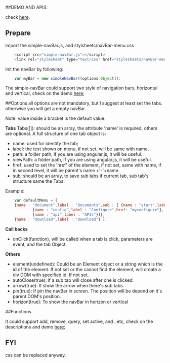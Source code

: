 ##DEMO AND APIS:

check [here](http://sherryxueyingli.github.io/simple-navBar/).

## Prepare

Import the simple-navBar.js, and stylsheets/navBar-menu.css

```javascript
	<script src="simple-navBar.js"></script>
	<link rel="stylesheet" type="text/css" href="stylesheets/navBar-menu.css"></link>
```

Init the navBar by following:

```javascript
	var myBar = new simpleNavBar([options Object]):
```

The simple-navBar could support two style of navigation bars, horizontal and vertical, check on the demo [here](http://sherryxueyingli.github.io/simple-navBar/);

##Options
all options are not mandatory, but I suggest at least set the tabs. otherwise you will get a empty navBar.

Note: value inside a bracket is the default value.

**Tabs**
Tabs([]): should be an array, the attribute 'name' is required, others are optional. 
	A full structure of one tab object is:
 * name: used for identify the tab;
 * label: the text shown on menu, if not set, will be same with name.
 * path: a folder path, if you are using angular.js, it will be useful.
 * viewPath: a folder path, if you are using angular.js, it will be useful.
 * href: used to set the 'href' of the element<a>, if not set, same with name, if in second level, it will be parent's name +'-'+name.
 * sub: should be an array, to save sub tabs if current tab, sub tab's structure same the Tabs.

Example: 

```javascript
	var defaultMenu = [
	{name : "document",label : "Documents",sub : [ {name : "start",label : "Quick Start"}, 
			{name : "config",label : "Configure",href: "myconfigure"}, 
			{name : "api",label : "APIs"}]},
	{name : "download",label : "Download"} ];`
```

**Call backs**

* onClick(function), will be called when a tab is click, parameters are event, and the tab Object.


**Others**
* element(undefined): Could be an Element object or a string which is the id of the element. If not set or the cannot find the element, will create a div DOM with specified id. If not set.
* autoClose(true): if a sub tab will close after one is clicked. 
* arrow(true): If show the arrow when there's sub tabs.
* pin(true): If pin the navBar in screen. The position will be depend on it's parent DOM's position.
* horizon(true): To show the navBar in horizon or vertical

##Functions

It could support add, remove, query, set active, and ..etc, check on the descriptions and demo [here](http://sherryxueyingli.github.io/simple-navBar/);

## FYI
css can be replaced anyway.


